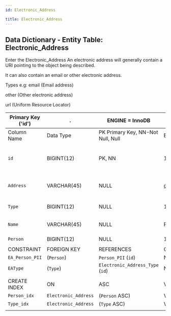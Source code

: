 ```yaml
---
id: Electronic_Address

title: Electronic_Address
---
```


## Data Dictionary - Entity Table: Electronic_Address

Enter the Electronic_Address
An electronic address will generally contain a URI pointing to the object being described.

It can also contain an email or other electronic address.

Types e.g: email (Email address)

other (Other electronic address)

url (Uniform Resource Locator)

| Primary Key ('id')|.|ENGINE = InnoDB|.|.|
|---|---|---|---|---|
|Column Name|Data Type|PK Primary Key, NN-Not Null, Null|Example|Comments|
||
|`id`|BIGINT(12)|PK, NN|1|PrimaryKey-ID, Not Null (auto creates)|
|`Address`|VARCHAR(45)|NULL|client@glue.com|the e-address upto 45 characters|
|`Type`|BIGINT(12)|NULL|1|Type id of the address|
|`Name`|VARCHAR(45)|NULL|Primary|the name of the e-address|
|`Person`|BIGINT(12)|NULL|1|Person ID
||
|CONSTRAINT|FOREIGN KEY|REFERENCES|ON DELETE|ON UPDATE|
|`EA_Person_PII`|(`Person`)|`Person_PII` (`id`)|NO ACTION|NO ACTION|
|`EAType`|(`Type`)| `Electronic_Address_Type` (`id`)| NO ACTION|NO ACTION|
||
|CREATE INDEX|ON|ASC|VISABLE|.|
|`Person_idx`|`Electronic_Address`|(`Person` ASC)|VISIBLE|.|
|`Type_idx`|`Electronic_Address`|(`Type` ASC)|VISIBLE|.|
||
